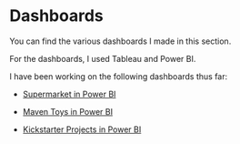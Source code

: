 # Dashboards

You can find the various dashboards I made in this section. 

For the dashboards, I used Tableau and Power BI. 

I have been working on the following dashboards thus far:

- [Supermarket in Power BI](https://github.com/morales-francisco/Dashboards/tree/main/Supermarket)

- [Maven Toys in Power BI](https://github.com/morales-francisco/Dashboards/tree/main/MavenToys)

- [Kickstarter Projects in Power BI](https://github.com/morales-francisco/Dashboards/tree/main/Kickstarter)

